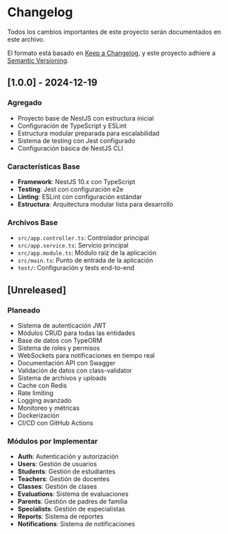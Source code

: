 # Changelog

Todos los cambios importantes de este proyecto serán documentados en este archivo.

El formato está basado en [Keep a Changelog](https://keepachangelog.com/en/1.0.0/),
y este proyecto adhiere a [Semantic Versioning](https://semver.org/spec/v2.0.0.html).

## [1.0.0] - 2024-12-19

### Agregado
- Proyecto base de NestJS con estructura inicial
- Configuración de TypeScript y ESLint
- Estructura modular preparada para escalabilidad
- Sistema de testing con Jest configurado
- Configuración básica de NestJS CLI

### Características Base
- **Framework**: NestJS 10.x con TypeScript
- **Testing**: Jest con configuración e2e
- **Linting**: ESLint con configuración estándar
- **Estructura**: Arquitectura modular lista para desarrollo

### Archivos Base
- `src/app.controller.ts`: Controlador principal
- `src/app.service.ts`: Servicio principal
- `src/app.module.ts`: Módulo raíz de la aplicación
- `src/main.ts`: Punto de entrada de la aplicación
- `test/`: Configuración y tests end-to-end

## [Unreleased]

### Planeado
- Sistema de autenticación JWT
- Módulos CRUD para todas las entidades
- Base de datos con TypeORM
- Sistema de roles y permisos
- WebSockets para notificaciones en tiempo real
- Documentación API con Swagger
- Validación de datos con class-validator
- Sistema de archivos y uploads
- Cache con Redis
- Rate limiting
- Logging avanzado
- Monitoreo y métricas
- Dockerización
- CI/CD con GitHub Actions

### Módulos por Implementar
- **Auth**: Autenticación y autorización
- **Users**: Gestión de usuarios
- **Students**: Gestión de estudiantes
- **Teachers**: Gestión de docentes
- **Classes**: Gestión de clases
- **Evaluations**: Sistema de evaluaciones
- **Parents**: Gestión de padres de familia
- **Specialists**: Gestión de especialistas
- **Reports**: Sistema de reportes
- **Notifications**: Sistema de notificaciones
